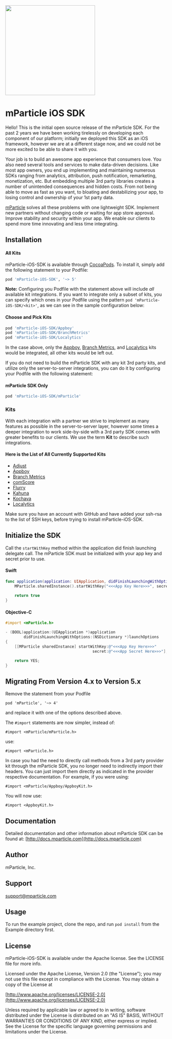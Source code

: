 <img src="https://www.mparticle.com/assets/img/logo.svg" width="280">

# mParticle iOS SDK

<!---
[![CI Status](http://img.shields.io/travis/Dalmo Cirne/mParticle-iOS-SDK.svg?style=flat)](https://travis-ci.org/Dalmo Cirne/mParticle-iOS-SDK)
[![Version](https://img.shields.io/cocoapods/v/mParticle-iOS-SDK.svg?style=flat)](http://cocoapods.org/pods/mParticle-iOS-SDK)
[![License](https://img.shields.io/cocoapods/l/mParticle-iOS-SDK.svg?style=flat)](http://cocoapods.org/pods/mParticle-iOS-SDK)
[![Platform](https://img.shields.io/cocoapods/p/mParticle-iOS-SDK.svg?style=flat)](http://cocoapods.org/pods/mParticle-iOS-SDK)
-->

Hello! This is the initial open source release of the mParticle SDK. For the past 2 years we have been working tirelessly on developing each component of our platform; initially we deployed this SDK as an iOS framework, however we are at a different stage now, and we could not be more excited to be able to share it with you.

Your job is to build an awesome app experience that consumers love. You also need several tools and services to make data-driven decisions. Like most app owners, you end up implementing and maintaining numerous SDKs ranging from analytics, attribution, push notification, remarketing, monetization, etc. But embedding multiple 3rd party libraries creates a number of unintended consequences and hidden costs. From not being able to move as fast as you want, to bloating and destabilizing your app, to losing control and ownership of your 1st party data.

[mParticle](http://mparticle.com) solves all these problems with one lightweight SDK. Implement new partners without changing code or waiting for app store approval. Improve stability and security within your app. We enable our clients to spend more time innovating and less time integrating.

## Installation

#### All Kits

mParticle-iOS-SDK is available through [CocoaPods](http://cocoapods.org). To install it, simply add the following statement to your Podfile:

```ruby
pod 'mParticle-iOS-SDK', '~> 5'
```

**Note:** Configuring you Podfile with the statement above will include _all_ available kit integrations. If you want to integrate only a subset of kits, you can specify which ones in your Podfile using the pattern `pod 'mParticle-iOS-SDK/<kit>'`, as we can see in the sample configuration below:

#### Choose and Pick Kits

```ruby
pod 'mParticle-iOS-SDK/Appboy'
pod 'mParticle-iOS-SDK/BranchMetrics'
pod 'mParticle-iOS-SDK/Localytics'
```

In the case above, only the [Appboy](https://www.appboy.com), [Branch Metrics](https://branch.io), and [Localytics](http://www.localytics.com) kits would be integrated, all other kits would be left out.

If you do not need to build the mParticle SDK with any kit 3rd party kits, and utilize only the server-to-server integrations, you can do it by configuring your Podfile with the following statement:

#### mParticle SDK Only

```ruby
pod 'mParticle-iOS-SDK/mParticle'
```

### Kits

With each integration with a partner we strive to implement as many features as possible in the server-to-server layer, however some times a deeper integration to work side-by-side with a 3rd party SDK comes with greater benefits to our clients. We use the term **Kit** to describe such integrations.

#### Here is the List of All Currently Supported Kits

* [Adjust](https://www.adjust.com)
* [Appboy](https://www.appboy.com)
* [Branch Metrics](https://branch.io)
* [comScore](https://www.comscore.com)
* [Flurry](https://developer.yahoo.com)
* [Kahuna](https://www.kahuna.com)
* [Kochava](https://www.kochava.com)
* [Localytics](http://www.localytics.com)

Make sure you have an account with GitHub and have added your ssh-rsa to the list of SSH keys, before trying to install mParticle-iOS-SDK.

## Initialize the SDK

Call the `startWithKey` method within the application did finish launching delegate call. The mParticle SDK must be initialized with your app key and secret prior to use. 

#### Swift

```swift
func application(application: UIApplication, didFinishLaunchingWithOptions launchOptions: [NSObject: AnyObject]?) -> Bool {
    MParticle.sharedInstance().startWithKey("<<<App Key Here>>>", secret:"<<<App Secret Here>>>")
        
    return true
}
```

#### Objective-C

```objective-c
#import <mParticle.h>

- (BOOL)application:(UIApplication *)application
        didFinishLaunchingWithOptions:(NSDictionary *)launchOptions
{
    [[MParticle sharedInstance] startWithKey:@"<<<App Key Here>>>"
                                      secret:@"<<<App Secret Here>>>"];

    return YES;
}
```



## Migrating From Version 4.x to Version 5.x

Remove the statement from your Podfile

`pod 'mParticle', '~> 4'`

and replace it with one of the options described above.

The `#import` statements are now simpler, instead of:

`#import <mParticle/mParticle.h>`

use:

`#import <mParticle.h>`

In case you had the need to directly call methods from a 3rd party provider kit through the mParticle SDK, you no longer need to indirectly import their headers. You can just import them directly as indicated in the provider respective documentation. For example, if you were using:

`#import <mParticle/Appboy/AppboyKit.h>`

You will now use:

`#import <AppboyKit.h>`


## Documentation

Detailed documentation and other information about mParticle SDK can be found at: [http://docs.mparticle.com](http://docs.mparticle.com)

## Author

mParticle, Inc.

## Support

<support@mparticle.com>

## Usage

To run the example project, clone the repo, and run `pod install` from the Example directory first.

## License

mParticle-iOS-SDK is available under the Apache license. See the LICENSE file for more info.

Licensed under the Apache License, Version 2.0 (the "License"); you may not use this file except in compliance with the License. You may obtain a copy of the License at

[http://www.apache.org/licenses/LICENSE-2.0](http://www.apache.org/licenses/LICENSE-2.0)

Unless required by applicable law or agreed to in writing, software distributed under the License is distributed on an "AS IS" BASIS, WITHOUT WARRANTIES OR CONDITIONS OF ANY KIND, either express or implied. See the License for the specific language governing permissions and limitations under the License.
